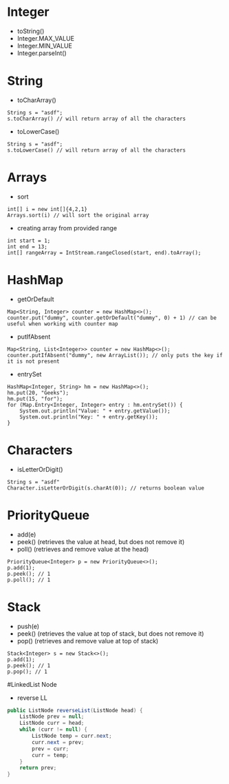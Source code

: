 # Integer
- toString()
- Integer.MAX_VALUE
- Integer.MIN_VALUE
- Integer.parseInt(<str>)

# String
- toCharArray()
```
String s = "asdf";
s.toCharArray() // will return array of all the characters
```
- toLowerCase()
```
String s = "asdf";
s.toLowerCase() // will return array of all the characters
```

# Arrays
- sort
```
int[] i = new int[]{4,2,1}
Arrays.sort(i) // will sort the original array
```
- creating array from provided range
```
int start = 1;
int end = 13;
int[] rangeArray = IntStream.rangeClosed(start, end).toArray();
```

# HashMap
- getOrDefault
```
Map<String, Integer> counter = new HashMap<>();
counter.put("dummy", counter.getOrDefault("dummy", 0) + 1) // can be useful when working with counter map
```
- putIfAbsent
```
Map<String, List<Integer>> counter = new HashMap<>();
counter.putIfAbsent("dummy", new ArrayList()); // only puts the key if it is not present
```
- entrySet
```
HashMap<Integer, String> hm = new HashMap<>();
hm.put(20, "Geeks");
hm.put(15, "for");
for (Map.Entry<Integer, Integer> entry : hm.entrySet()) {
    System.out.println("Value: " + entry.getValue());
    System.out.println("Key: " + entry.getKey());
}
```

# Characters
- isLetterOrDigit()
```
String s = "asdf"
Character.isLetterOrDigit(s.charAt(0)); // returns boolean value
```

# PriorityQueue
- add(e)
- peek() (retrieves the value at head, but does not remove it)
- poll() (retrieves and remove value at the head)
```
PriorityQueue<Integer> p = new PriorityQueue<>();
p.add(1);
p.peek(); // 1
p.poll(); // 1
```

# Stack
- push(e)
- peek() (retrieves the value at top of stack, but does not remove it)
- pop() (retrieves and remove value at top of stack)
```
Stack<Integer> s = new Stack<>();
p.add(1);
p.peek(); // 1
p.pop(); // 1
```

#LinkedList Node
- reverse LL
```java
public ListNode reverseList(ListNode head) {
    ListNode prev = null;
    ListNode curr = head; 
    while (curr != null) {
        ListNode temp = curr.next;
        curr.next = prev;
        prev = curr;
        curr = temp;
    }
    return prev;
}
```

